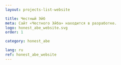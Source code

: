 ```yaml
---
layout: projects-list-website

title: Честный Эйб
meta: Сайт «Честного Эйба» находится в разработке.
logo: honest_abe_website.svg
order: 1

category: honest_abe

lang: ru
ref: honest_abe_website
---
```

